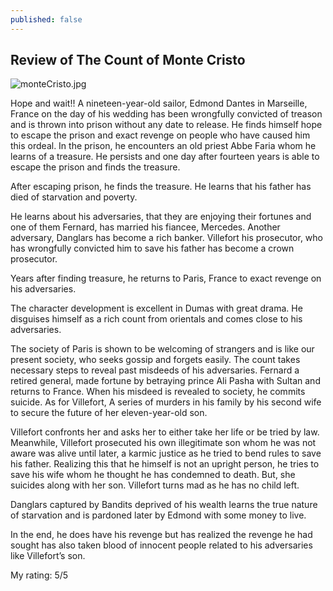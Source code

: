 ```yaml
---
published: false
---
```

## Review of The Count of Monte Cristo
![monteCristo.jpg]({{site.baseurl}}/images/monteCristo.jpg)

Hope and wait!!
A nineteen-year-old sailor, Edmond Dantes in Marseille, France on the day of his wedding has been wrongfully convicted of treason and is thrown into prison without any date to release. He finds himself hope to escape the prison and exact revenge on people who have caused him this ordeal. In the prison, he encounters an old priest Abbe Faria whom he learns of a treasure. He persists and one day after fourteen years is able to escape the prison and finds the treasure.

After escaping prison, he finds the treasure. He learns that his father has died of starvation and poverty.

He learns about his adversaries, that they are enjoying their fortunes and one of them Fernard, has married his fiancee, Mercedes. Another adversary, Danglars has become a rich banker. Villefort his prosecutor, who has wrongfully convicted him to save his father has become a crown prosecutor.

Years after finding treasure, he returns to Paris, France to exact revenge on his adversaries.

The character development is excellent in Dumas with great drama. He disguises himself as a rich count from orientals and comes close to his adversaries.

The society of Paris is shown to be welcoming of strangers and is like our present society, who seeks gossip and forgets easily. The count takes necessary steps to reveal past misdeeds of his adversaries. Fernard a retired general, made fortune by betraying prince Ali Pasha with Sultan and returns to France. When his misdeed is revealed to society, he commits suicide. As for Villefort, A series of murders in his family by his second wife to secure the future of her eleven-year-old son. 

Villefort confronts her and asks her to either take her life or be tried by law. Meanwhile, Villefort prosecuted his own illegitimate son whom he was not aware was alive until later, a karmic justice as he tried to bend rules to save his father. Realizing this that he himself is not an upright person, he tries to save his wife whom he thought he has condemned to death. But, she suicides along with her son. Villefort turns mad as he has no child left.

Danglars captured by Bandits deprived of his wealth learns the true nature of starvation and is pardoned later by Edmond with some money to live.

In the end, he does have his revenge but has realized the revenge he had sought has also taken blood of innocent people related to his adversaries like Villefort’s son.

My rating: 5/5
